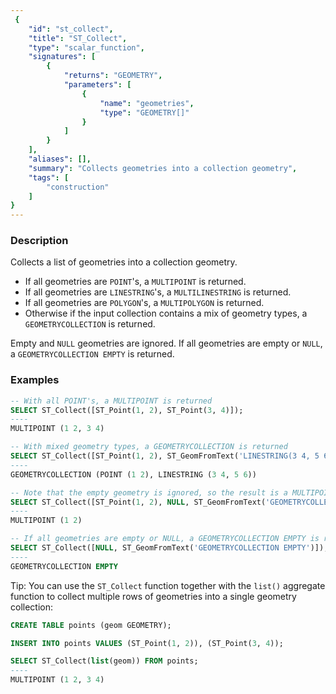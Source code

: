 ```yaml
---
 {
    "id": "st_collect",
    "title": "ST_Collect",
    "type": "scalar_function",
    "signatures": [
        {
            "returns": "GEOMETRY",
            "parameters": [
                {
                    "name": "geometries",
                    "type": "GEOMETRY[]"
                }
            ]
        }
    ],
    "aliases": [],
    "summary": "Collects geometries into a collection geometry",
    "tags": [
        "construction"
    ]
}
---
```


### Description

Collects a list of geometries into a collection geometry. 
- If all geometries are `POINT`'s, a `MULTIPOINT` is returned. 
- If all geometries are `LINESTRING`'s, a `MULTILINESTRING` is returned. 
- If all geometries are `POLYGON`'s, a `MULTIPOLYGON` is returned. 
- Otherwise if the input collection contains a mix of geometry types, a `GEOMETRYCOLLECTION` is returned.

Empty and `NULL` geometries are ignored. If all geometries are empty or `NULL`, a `GEOMETRYCOLLECTION EMPTY` is returned.

### Examples

```sql
-- With all POINT's, a MULTIPOINT is returned
SELECT ST_Collect([ST_Point(1, 2), ST_Point(3, 4)]);
----
MULTIPOINT (1 2, 3 4)

-- With mixed geometry types, a GEOMETRYCOLLECTION is returned
SELECT ST_Collect([ST_Point(1, 2), ST_GeomFromText('LINESTRING(3 4, 5 6)')]);
----
GEOMETRYCOLLECTION (POINT (1 2), LINESTRING (3 4, 5 6))

-- Note that the empty geometry is ignored, so the result is a MULTIPOINT
SELECT ST_Collect([ST_Point(1, 2), NULL, ST_GeomFromText('GEOMETRYCOLLECTION EMPTY')]);
----
MULTIPOINT (1 2)

-- If all geometries are empty or NULL, a GEOMETRYCOLLECTION EMPTY is returned
SELECT ST_Collect([NULL, ST_GeomFromText('GEOMETRYCOLLECTION EMPTY')]);
----
GEOMETRYCOLLECTION EMPTY
```

Tip: You can use the `ST_Collect` function together with the `list()` aggregate function to collect multiple rows of geometries into a single geometry collection:

```sql
CREATE TABLE points (geom GEOMETRY);

INSERT INTO points VALUES (ST_Point(1, 2)), (ST_Point(3, 4));

SELECT ST_Collect(list(geom)) FROM points;
----
MULTIPOINT (1 2, 3 4)
```

